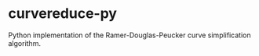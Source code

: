# curvereduce-py
Python implementation of the Ramer-Douglas-Peucker curve simplification algorithm.
